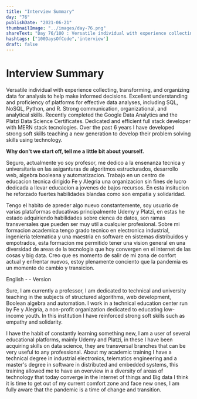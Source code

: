 ```yaml
---
title: "Interview Summary"
day: "76"
publishDate: "2021-06-21"
thumbnailImage: "../images/day-76.png"
shareText: "Day 76/100 : Versatile individual with experience collecting, transforming, and organizing data for analysis to help make informed decisions. "
hashtags: ["100DaysOfCode",'interview']
draft: false
---
```


# Interview Summary

Versatile individual with experience collecting, transforming, and organizing data for analysis to help make informed decisions. Excellent understanding and proficiency of platforms for effective data analyses, including SQL, NoSQL, Python, and R. Strong communication, organizational, and analytical skills. Recently completed the Google Data Analytics and  the Platzi Data Science Certificates. Dedicated and efficient full stack developer with MERN stack tecnologies. Over the past 6 years I have developed strong soft skills teaching a new generation to develop their problem solving skills using technology.



**Why don't we start off, tell me a little bit about yourself.** 

Seguro, actualmente yo soy profesor, me dedico a la ensenanza tecnica y universitaria en las asiganturas de algoritmos estructurados, desarrollo web, algebra booleana y automatizacion.  Trabajo en un centro de educacion tecnica dirigido Fe y Alegria una organizacion sin fines de lucro dedicada a llevar educacion a jovenes de bajos recursos. En esta insitucion he reforzado fuertes habilidades blandas como son empatia y solidaridad. 

Tengo el habito de apreder algo nuevo constantemente, soy usuario  de varias plataformas educativas principalmente Udemy y Platzi, en estas he estado adquiriendo habilidades sobre cienca de datos, son ramas transversales que pueden ser muy util a cualquier profesional. Sobre mi formacion academica tengo grado tecnico en electronica industrial, ingenieria telematica y una maestria en software en sistemas distribuidos y empotrados, esta formacion me permitido tener una vision general en una diversidad de areas de la tecnologia que hoy convergen en el internet de las cosas y big data. Creo que es momento de salir de mi zona de confort actual y enfrentar nuevos, estoy plenamente conciento que la pandemia es un momento de cambio y transicion. 

 English - - Version

Sure, I am currently a professor, I am dedicated to technical and university teaching in the subjects of structured algorithms, web development, Boolean algebra and automation. I work in a technical education center run by Fe y Alegría, a non-profit organization dedicated to educating low-income youth. In this institution I have reinforced strong soft skills such as empathy and solidarity.

I have the habit of constantly learning something new, I am a user of several educational platforms, mainly Udemy and Platzi, in these I have been acquiring skills on data science, they are transversal branches that can be very useful to any professional. About my academic training I have a technical degree in industrial electronics, telematics engineering and a master's degree in software in distributed and embedded systems, this training allowed me to have an overview in a diversity of areas of technology that today converge in the internet of things and Big data I think it is time to get out of my current comfort zone and face new ones, I am fully aware that the pandemic is a time of change and transition.

